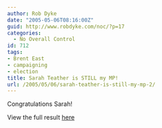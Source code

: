 ```yaml
---
author: Rob Dyke
date: "2005-05-06T08:16:00Z"
guid: http://www.robdyke.com/noc/?p=17
categories:
  - No Overall Control
id: 712
tags:
- Brent East
- campaigning
- election
title: Sarah Teather is STILL my MP!
url: /2005/05/06/sarah-teather-is-still-my-mp-2/
---
```

Congratulations Sarah!

View the full result [here](http://news.bbc.co.uk/1/shared/vote2005/html/87.stm)